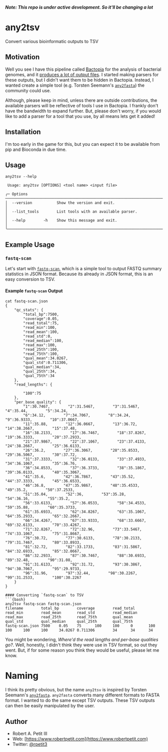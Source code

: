 *__Note: This repo is under active development. So it'll be changing a lot__*

# any2tsv
Convert various bioinformatic outputs to TSV

## Motivation
Well you see I have this pipeline called [Bactopia](https://bactopia.github.io/) for the analysis of bacterial genomes, and
it [produces a lot of output files](https://bactopia.github.io/output-overview/). I started making parsers for these outputs,
but I didn't want them to be hidden in Bactopia. Instead, I wanted create a simple tool (e.g. Torsten Seemann's [`any2fasta`](https://github.com/tseemann/any2fasta))
the community could use.

Although, please keep in mind, unless there are outside contributions, the available parsers will be reflective of tools
I use in Bactopia. I frankly don't have the bandwidth to expand further. But, please don't worry, if you would like to
add a parser for a tool that you use, by all means lets get it added!

## Installation
I'm too early in the game for this, but you can expect it to be available from pip and Bioconda in due time.

## Usage

```{bash}
any2tsv --help

 Usage: any2tsv [OPTIONS] <tool name> <input file>

╭─ Options ────────────────────────────────────────────────────────────────────────────────────────╮
│  --version           Show the version and exit.                                                  │
│  --list_tools        List tools with an available parser.                                        │
│  --help        -h    Show this message and exit.                                                 │
╰──────────────────────────────────────────────────────────────────────────────────────────────────╯

```

## Example Usage
### `fastq-scan`
Let's start with [`fastq-scan`](https://github.com/rpetit3/fastq-scan), which is a simple tool to output FASTQ summary
statistics in JSON format. Because its already in JSON format, this is an easy conversion to TSV.

#### Example `fastq-scan` Output
```{bash}
cat fastq-scan.json
{
    "qc_stats": {
        "total_bp":7500,
        "coverage":0.05,
        "read_total":75,
        "read_min":100,
        "read_mean":100,
        "read_std":0,
        "read_median":100,
        "read_max":100,
        "read_25th":100,
        "read_75th":100,
        "qual_mean":34.0267,
        "qual_std":0.711306,
        "qual_median":34,
        "qual_25th":34,
        "qual_75th":34
    },
    "read_lengths": {

        "100":75
    },
    "per_base_quality": {
        "1":30.7467,        "2":31.5467,        "3":31.5467,        "4":35.44,        "5":34.24,
        "6":34.12,        "7":34.7067,        "8":34.24,        "9":36.9333,        "10":37.0667,
        "11":35.88,        "12":36.0667,        "13":36.72,        "14":38.2667,        "15":37.48,
        "16":38.2133,        "17":36.7467,        "18":37.8267,        "19":36.3333,        "20":37.2933,
        "21":37.9867,        "22":37.1067,        "23":37.4133,        "24":38.2667,        "25":36.6133,
        "26":36.2,        "27":36.3067,        "28":35.8533,        "29":36.5067,        "30":37.72,
        "31":37.3333,        "32":36.0133,        "33":37.4933,        "34":36.1067,        "35":36.76,
        "36":34.8533,        "37":36.3733,        "38":35.1867,        "39":36.0133,        "40":35.3067,
        "41":35.6,        "42":36.7867,        "43":35.52,        "44":37.3333,        "45":36.6533,
        "46":36.8,        "47":35.9867,        "48":35.4533,        "49":35.2,        "50":37.2533,
        "51":35.04,        "52":36,        "53":35.28,        "54":36.16,        "55":35.2,
        "56":33.6133,        "57":36.0533,        "58":34.4533,        "59":35.88,        "60":35.3733,
        "61":35.6933,        "62":34.8267,        "63":35.1067,        "64":35.2933,        "65":32.2667,
        "66":34.4267,        "67":33.9333,        "68":33.6667,        "69":32.6133,        "70":33.4267,
        "71":32.8267,        "72":32.96,        "73":33.5467,        "74":33.1067,        "75":31.8667,
        "76":30.72,        "77":30.6133,        "78":30.2133,        "79":31.7467,        "80":33.8933,
        "81":32.72,        "82":33.1733,        "83":31.5867,        "84":32.6933,        "85":32.0667,
        "86":32.2933,        "87":30.7467,        "88":30.6933,        "89":32.48,        "90":31.08,
        "91":31.6133,        "92":31.72,        "93":30.3867,        "94":30.7067,        "95":29.9733,
        "96":31.96,        "97":32.44,        "98":30.2267,        "99":31.2533,        "100":30.2267
    }
}

#### Converting `fastq-scan` to TSV
```{bash}
any2tsv fastq-scan fastq-scan.json
filename        total_bp        coverage        read_total      read_min        read_mean       read_std        read_median     read_max        read_25th       read_75th       qual_mean       qual_std        qual_median     qual_25th       qual_75th
fastq-scan.json 7500    0.05    75      100     100     0       100     100     100     100     34.0267 0.711306        34      34      34
```

You might be wondering, *Where'd the read lengths and per-base qualities go?*. Well, honestly, I didn't think they were
use in TSV format, so out they went. But, if for some reason you think they would be useful, please let me know.

# Naming
I think its pretty obvious, but the name `any2tsv` is inspired by Torsten Seemann's [`any2fasta`](https://github.com/tseemann/any2fasta). `any2fasta`
converts many different formats to FASTA format. I wanted to do the same except TSV outputs. These TSV outputs can then be easily manipulated by
the user.

## Author

* Robert A. Petit III
* Web: [https://www.robertpetit.com](https://www.robertpetit.com)
* Twitter: [@rpetit3](https://twitter.com/rpetit3)
